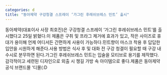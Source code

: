 ```yaml
---
categories: d
title: "동아제약 구강청결 스프레이 ‘가그린 후레쉬브레스 민트’ 출시"
---
```

동아제약(대표이사 사장 최호진)은 구강청결 스프레이 ‘가그린 후레쉬브레스 민트’를 출시했다고 25일 밝혔다.이 제품은 구취 및 프라그 제거에 효과가 있고, 작은 사이즈로 휴대가 용이해 언제 어디서든 간편하게 사용이 가능하다.민트향이 마스크 착용 후 답답한 입안을 시원하게 해준다.사용 방법은 식사 후 및 대화 전 구강 청결이 필요할 때 구강 내 수시로 분무하면 된다.가그린 후레쉬브레스 민트는 입술을 모티브로 용기를 제작했다. 감각적이고 세련된 디자인으로 외출 시 챙길 가방 속 아이템으로 좋다.제품은 동아제약 공식 브랜드몰 ‘디몰(:D